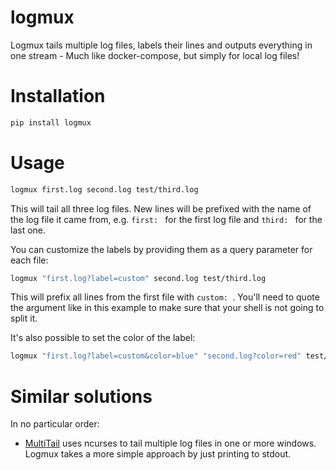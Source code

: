 # logmux
Logmux tails multiple log files, labels their lines and outputs everything in
one stream - Much like docker-compose, but simply for local log files!

# Installation

```bash
pip install logmux

```

# Usage

```bash
logmux first.log second.log test/third.log

```

This will tail all three log files. New lines will be prefixed with the name of
the log file it came from, e.g. `first: ` for the first log file and `third: `
for the last one.

You can customize the labels by providing them as a query parameter for each
file:

```bash
logmux "first.log?label=custom" second.log test/third.log

```

This will prefix all lines from the first file with `custom: `. You'll need to
quote the argument like in this example to make sure that your shell is not
going to split it.

It's also possible to set the color of the label:

```bash
logmux "first.log?label=custom&color=blue" "second.log?color=red" test/third.log

```

# Similar solutions

In no particular order:

* [MultiTail](https://www.vanheusden.com/multitail/) uses ncurses to tail multiple
  log files in one or more windows. Logmux takes a more simple approach by just
  printing to stdout.
